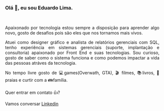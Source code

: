 ### Olá 👋, eu sou Eduardo Lima.
<br> 
<p align="justify">Apaixonado por tecnologia estou sempre a disposição para
aprender algo novo, gosto de desafios pois são eles que nos tornamos mais vivos. </p>

<p align="justify"> Atuei como designer gráfico e analista de relatórios gerenciais com SQL,
tenho experiência em sistemas gerenciais (suporte, implantação e consultoria) apaixonado 
por Front End e suas tecnologias. Sou curioso, gosto de saber como o sistema funciona e 
como podemos impactar a vida das pessoas atráves da tecnologia.
</p>

<p align="justify"> No tempo livre gosto de 💻games(Overwath, GTA), 🎬 filmes, 📚livros, 🌅praias e curtir com a 👪família.
<br><br>
Quer entrar em contato 👍?
<br>
  
Vamos conversar [Linkedin](https://www.linkedin.com/in/eduardo-sousa-lima-04693617a/)

</p>




